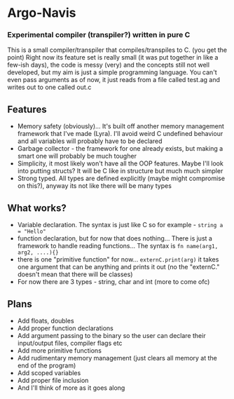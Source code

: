 # Argo-Navis
### Experimental compiler (transpiler?) written in pure C

This is a small compiler/transpiler that compiles/transpiles to C. (you get the point)
Right now its feature set is really small (it was put together in like a few-ish days), the code is messy (very) and
the concepts still not well developed, but my aim is just a simple programming language. You can't even pass arguments as of now,
it just reads from a file called test.ag and writes out to one called out.c


## Features
- Memory safety (obviously)... It's built off another memory management framework that I've made (Lyra). I'll avoid weird C undefined behaviour and all variables will probably have to be declared
- Garbage collector - the framework for one already exists, but making a smart one will probably be much tougher
- Simplicity, it most likely won't have all the OOP features. Maybe I'll look into putting structs? It will be C like in structure but much much simpler
- Strong typed. All types are defined explicitly (maybe might compromise on this?), anyway its not like there will be many types

## What works?
- Variable declaration. The syntax is just like C so for example - `string a = "Hello"`
- function declaration, but for now that does nothing... There is just a framework to handle reading functions... The syntax is  `fn name(arg1, arg2, ....){}`
- there is one "primitive function" for now... `externC.print(arg)` it takes one argument that can be anything and prints it out (no the "externC." doesn't mean that there will be classes)
- For now there are 3 types - string, char and int (more to come ofc)

## Plans
- Add floats, doubles
- Add proper function declarations
- Add argument passing to the binary so the user can declare their input/output files, compiler flags etc
- Add more primitive functions
- Add rudimentary memory management (just clears all memory at the end of the program)
- Add scoped variables
- Add proper file inclusion
- And I'll think of more as it goes along
